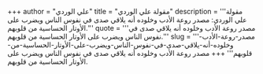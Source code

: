 +++
author = "علي الوردي"
title = "مقولة علي الوردي"
description = '''مقولة علي الوردي: مصدر روعة الأدب وخلوده أنه يلاقي صدى في نفوس الناس ويضرب على الأوتار الحساسية من قلوبهم.'''
quote = '''مصدر روعة الأدب وخلوده أنه يلاقي صدى في نفوس الناس ويضرب على الأوتار الحساسية من قلوبهم.'''
slug = '''مصدر-روعة-الأدب-وخلوده-أنه-يلاقي-صدى-في-نفوس-الناس-ويضرب-على-الأوتار-الحساسية-من-قلوبهم'''
+++
مصدر روعة الأدب وخلوده أنه يلاقي صدى في نفوس الناس ويضرب على الأوتار الحساسية من قلوبهم.
